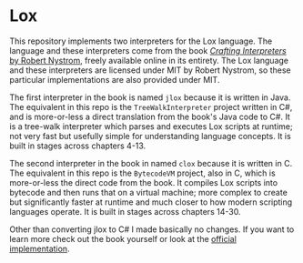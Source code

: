 # Lox

This repository implements two interpreters for the Lox language. The language and these interpreters come from the book [_Crafting Interpreters_ by Robert Nystrom](https://www.craftinginterpreters.com/), freely available online in its entirety. The Lox language and these interpreters are licensed under MIT by Robert Nystrom, so these particular implementations are also provided under MIT.

The first interpreter in the book is named `jlox` because it is written in Java. The equivalent in this repo is the `TreeWalkInterpreter` project written in C#, and is more-or-less a direct translation from the book's Java code to C#. It is a tree-walk interpreter which parses and executes Lox scripts at runtime; not very fast but usefully simple for understanding language concepts. It is built in stages across chapters 4-13.

The second interpreter in the book in named `clox` because it is written in C. The equivalent in this repo is the `BytecodeVM` project, also in C, which is more-or-less the direct code from the book. It compiles Lox scripts into bytecode and then runs that on a virtual machine; more complex to create but significantly faster at runtime and much closer to how modern scripting languages operate. It is built in stages across chapters 14-30.

Other than converting jlox to C# I made basically no changes. If you want to learn more check out the book yourself or look at the [official implementation](https://github.com/munificent/craftinginterpreters).